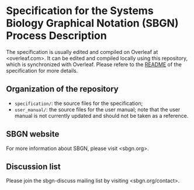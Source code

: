 # Specification for the Systems Biology Graphical Notation (SBGN) Process Description

The specification is usually edited and compiled on Overleaf at <overleaf.com>.
It can be edited and compiled locally using this repository, which is synchronized with Overleaf.
Please refere to the [README](specication/README.md) of the specification for more details.

## Organization of the repository

* `specification/`: the source files for the specification;
* `user_manual/`: the source files for the user manual; note that the user manual is not currently updated and should not be taken as a reference.

## SBGN website

For more information about SBGN, please visit <sbgn.org>.

## Discussion list

Please join the sbgn-discuss mailing list by visiting <sbgn.org/contact>.
